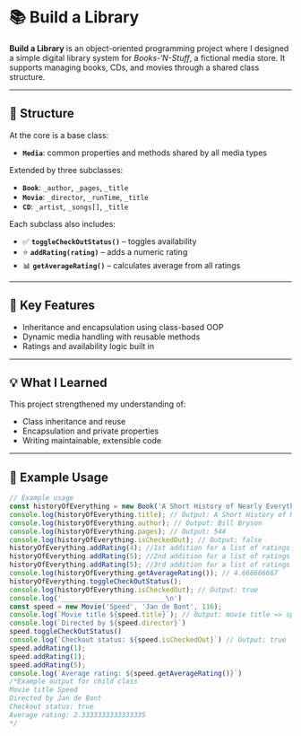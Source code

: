# 📚 Build a Library

**Build a Library** is an object-oriented programming project where I designed a simple digital library system for *Books-‘N-Stuff*, a fictional media store. It supports managing books, CDs, and movies through a shared class structure.

---

## 🧱 Structure

At the core is a base class:

- **`Media`**: common properties and methods shared by all media types

Extended by three subclasses:

- **`Book`**: `_author`, `_pages`, `_title`
- **`Movie`**: `_director`, `_runTime`, `_title`
- **`CD`**: `_artist`, `_songs[]`, `_title`

Each subclass also includes:

- ✅ **`toggleCheckOutStatus()`** – toggles availability  
- ⭐ **`addRating(rating)`** – adds a numeric rating  
- 📊 **`getAverageRating()`** – calculates average from all ratings  

---

## 🎯 Key Features

- Inheritance and encapsulation using class-based OOP
- Dynamic media handling with reusable methods
- Ratings and availability logic built in

---

## 💡 What I Learned

This project strengthened my understanding of:

- Class inheritance and reuse
- Encapsulation and private properties
- Writing maintainable, extensible code

---

## 🚀 Example Usage

```js
// Example usage
const historyOfEverything = new Book('A Short History of Nearly Everything', 'Bill Bryson', 544);
console.log(historyOfEverything.title); // Output: A Short History of Nearly Everything
console.log(historyOfEverything.author); // Output: Bill Bryson
console.log(historyOfEverything.pages); // Output: 544
console.log(historyOfEverything.isCheckedOut); // Output: false
historyOfEverything.addRating(4); //1st addition for a list of ratings  
historyOfEverything.addRating(5); //2nd addition for a list of ratings 
historyOfEverything.addRating(5); //3rd addition for a list of ratings 
console.log(historyOfEverything.getAverageRating()); // 4.666666667
historyOfEverything.toggleCheckOutStatus();
console.log(historyOfEverything.isCheckedOut); // Output: true
console.log('__________________________\n')
const speed = new Movie('Speed', 'Jan de Bont', 116);
console.log(`Movie title ${speed.title}`); // Output: movie title => speed
console.log(`Directed by ${speed.director}`)
speed.toggleCheckOutStatus()
console.log(`Checkout status: ${speed.isCheckedOut}`) // Output: true
speed.addRating(1);
speed.addRating(1);
speed.addRating(5);
console.log(`Average rating: ${speed.getAverageRating()}`)
/*Example output for child class 
Movie title Speed
Directed by Jan de Bont
Checkout status: true
Average rating: 2.3333333333333335
*/
